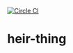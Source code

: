 [![Circle CI](https://circleci.com/gh/pepodev/heir-thing.svg?style=svg)](https://circleci.com/gh/pepodev/heir-thing)
# heir-thing
